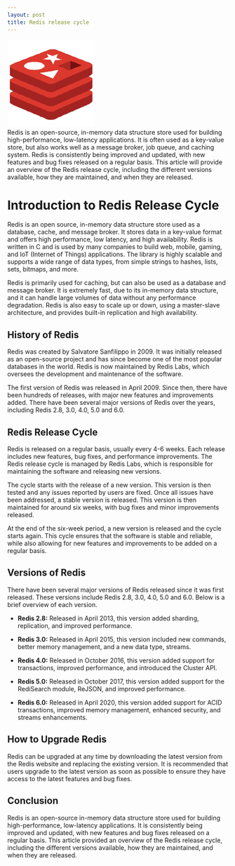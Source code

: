 ```yaml
---
layout: post
title: Redis release cycle
---
```

<div class="row">
    <div class="col-sm-2">
        <img src="/images/redis.png" alt="Redis logo"/>
    </div>
    <div class="col-sm-10">
        Redis is an open-source, in-memory data structure store used for building high-performance, low-latency applications. It is often used as a key-value store, but also works well as a message broker, job queue, and caching system. Redis is consistently being improved and updated, with new features and bug fixes released on a regular basis. This article will provide an overview of the Redis release cycle, including the different versions available, how they are maintained, and when they are released.
    </div>
</div>


# Introduction to Redis Release Cycle

Redis is an open source, in-memory data structure store used as a database, cache, and message broker. It stores data in a key-value format and offers high performance, low latency, and high availability. Redis is written in C and is used by many companies to build web, mobile, gaming, and IoT (Internet of Things) applications. The library is highly scalable and supports a wide range of data types, from simple strings to hashes, lists, sets, bitmaps, and more.

Redis is primarily used for caching, but can also be used as a database and message broker. It is extremely fast, due to its in-memory data structure, and it can handle large volumes of data without any performance degradation. Redis is also easy to scale up or down, using a master-slave architecture, and provides built-in replication and high availability.

## History of Redis

Redis was created by Salvatore Sanfilippo in 2009. It was initially released as an open-source project and has since become one of the most popular databases in the world. Redis is now maintained by Redis Labs, which oversees the development and maintenance of the software.

The first version of Redis was released in April 2009. Since then, there have been hundreds of releases, with major new features and improvements added. There have been several major versions of Redis over the years, including Redis 2.8, 3.0, 4.0, 5.0 and 6.0.

## Redis Release Cycle

Redis is released on a regular basis, usually every 4-6 weeks. Each release includes new features, bug fixes, and performance improvements. The Redis release cycle is managed by Redis Labs, which is responsible for maintaining the software and releasing new versions.

The cycle starts with the release of a new version. This version is then tested and any issues reported by users are fixed. Once all issues have been addressed, a stable version is released. This version is then maintained for around six weeks, with bug fixes and minor improvements released.

At the end of the six-week period, a new version is released and the cycle starts again. This cycle ensures that the software is stable and reliable, while also allowing for new features and improvements to be added on a regular basis.

## Versions of Redis

There have been several major versions of Redis released since it was first released. These versions include Redis 2.8, 3.0, 4.0, 5.0 and 6.0. Below is a brief overview of each version.

* **Redis 2.8:** Released in April 2013, this version added sharding, replication, and improved performance.

* **Redis 3.0:** Released in April 2015, this version included new commands, better memory management, and a new data type, streams.

* **Redis 4.0:** Released in October 2016, this version added support for transactions, improved performance, and introduced the Cluster API.

* **Redis 5.0:** Released in October 2017, this version added support for the RediSearch module, ReJSON, and improved performance.

* **Redis 6.0:** Released in April 2020, this version added support for ACID transactions, improved memory management, enhanced security, and streams enhancements.

## How to Upgrade Redis

Redis can be upgraded at any time by downloading the latest version from the Redis website and replacing the existing version. It is recommended that users upgrade to the latest version as soon as possible to ensure they have access to the latest features and bug fixes.

## Conclusion

Redis is an open-source in-memory data structure store used for building high-performance, low-latency applications. It is consistently being improved and updated, with new features and bug fixes released on a regular basis. This article provided an overview of the Redis release cycle, including the different versions available, how they are maintained, and when they are released.
